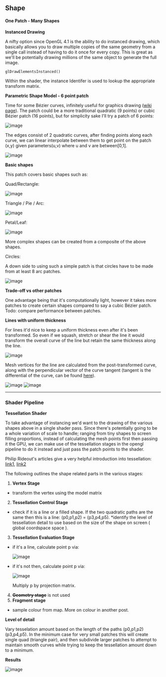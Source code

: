 ## Shape

#### One Patch - Many Shapes

**Instanced Drawing**

A nifty option since OpenGL 4.1 is the ability to do instanced drawing, which basically allows you to draw multiple copies of the same geometry from a single call instead of having to do it once for every copy.  This is great as we'll be potentially drawing millions of the same object to generate the full image.

```
glDrawElementsInstanced()  
```

Within the shader, the instance Identifer is used to lookup the appropriate transform matrix.  


**Parametric Shape Model - 6 point patch**

Time for some Bézier curves, infinitely useful for graphics drawing ([wiki page](http://en.wikipedia.org/wiki/B%C3%A9zier_curve)).  The patch could be a more traditional quadratic (9 points) or cubic Bézier patch (16 points), but for simplicity sake I'll try a patch of 6 points:

![image](../project_images/shape/patch.png?raw=true "image")

The edges consist of 2 quadratic curves, after finding points along each curve, we can linear interpolate between them to get point on the patch (x,y) given parameters(u,v) where u and v are between[0,1]. 


![image](../project_images/shape/patch-getpoint.png?raw=true "image")

**Basic shapes**

This patch covers basic shapes such as:

Quad/Rectangle:

![image](../project_images/shape/quad.png?raw=true "image")

Triangle / Pie / Arc:

![image](../project_images/shape/tri.png?raw=true "image")

Petal/Leaf:

![image](../project_images/shape/leaf.png?raw=true "image")

More complex shapes can be created from a composite of the above shapes.

Circles:

A down side to using such a simple patch is that circles have to be made from at least 8 arc patches.

![image](../project_images/shape/circle.png?raw=true "image")


**Trade-off vs other patches**

One advantage being that it's computationally light, however it takes more patches to create certain shapes compared to say a cubic Bézier patch.  Todo: compare performance between patches.  

**Lines with uniform thickness**

For lines it'd nice to keep a uniform thickness even after it's been transformed. So even if we squash, stretch or shear the line it would transform the overall curve of the line but retain the same thickness along the line.


![image](../project_images/shape/lines.png?raw=true "image")

Mesh vertices for the line are calculated from the post-transformed curve, along with the perpendicular vector of the curve tangent (tangent is the differential of the curve, can be found [here](http://en.wikipedia.org/wiki/B%C3%A9zier_curve)). 

![image](../project_images/shape/line-tangent.png?raw=true "image")
![image](../project_images/shape/line-mesh.png?raw=true "image")


----------


### Shader Pipeline

**Tessellation Shader**

To take advantage of instancing we'd want to the drawing of the various shapes above in a single shader pass.  Since there's potentially going to be a whole variation of scale to handle; ranging from tiny shapes to screen filling proportions, instead of calculating the mesh points first then passing it the GPU, we can make use of the tessellation stages in the opengl pipeline to do it instead and just pass the patch points to the shader.   

Philip Rideout's articles give a very helpful introduction into tessellation: 
[link1](http://prideout.net/blog/?p=48), [link2](http://prideout.net/blog/?p=49)

The following outlines the shape related parts in the various stages:

1. **Vertex Stage**
 * transform the vertex using the model matrix

2. **Tessellation Control Stage**
 * check if it is a line or a filled shape.  If the two quadratic paths are the same then this is a line: (p0,p1,p2) = (p3,p4,p5).
*identify the level of tessellation detail to use based on the size of the shape on  screen  ( global coordspace space ).

3. **Tessellation Evaluation Stage**

 * if it's a line, calculate point p via:
 
    ![image](../project_images/shape/tess_eval1.png?raw=true "image")

 * if it's not then, calculate point p via:

    ![image](../project_images/shape/patch-getpoint.png?raw=true "image")

    Multiply p by projection matrix. 

4. ~~**Geometry stage**~~ is not used
5. **Fragment stage**
  
  * sample colour from map. More on colour in another post.  

**Level of detail**

Vary tesselation amount based on the length of the paths (p0,p1,p2)  (p3,p4,p5).
In the minimum case for very small patches this will create single quad (triangle pair), and then subdivide larger patches to attempt to maintain smooth curves while trying to keep the tessellation amount down to a minimum. 

**Results**

![image](../project_images/shape/level-of-detail.png?raw=true "image")
